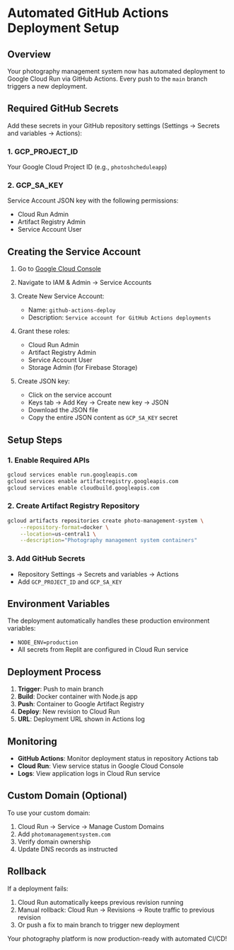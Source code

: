# Automated GitHub Actions Deployment Setup

## Overview
Your photography management system now has automated deployment to Google Cloud Run via GitHub Actions. Every push to the `main` branch triggers a new deployment.

## Required GitHub Secrets

Add these secrets in your GitHub repository settings (Settings → Secrets and variables → Actions):

### 1. GCP_PROJECT_ID
Your Google Cloud Project ID (e.g., `photoshcheduleapp`)

### 2. GCP_SA_KEY
Service Account JSON key with the following permissions:
- Cloud Run Admin
- Artifact Registry Admin
- Service Account User

## Creating the Service Account

1. Go to [Google Cloud Console](https://console.cloud.google.com/)
2. Navigate to IAM & Admin → Service Accounts
3. Create New Service Account:
   - Name: `github-actions-deploy`
   - Description: `Service account for GitHub Actions deployments`

4. Grant these roles:
   - Cloud Run Admin
   - Artifact Registry Admin
   - Service Account User
   - Storage Admin (for Firebase Storage)

5. Create JSON key:
   - Click on the service account
   - Keys tab → Add Key → Create new key → JSON
   - Download the JSON file
   - Copy the entire JSON content as `GCP_SA_KEY` secret

## Setup Steps

### 1. Enable Required APIs
```bash
gcloud services enable run.googleapis.com
gcloud services enable artifactregistry.googleapis.com
gcloud services enable cloudbuild.googleapis.com
```

### 2. Create Artifact Registry Repository
```bash
gcloud artifacts repositories create photo-management-system \
    --repository-format=docker \
    --location=us-central1 \
    --description="Photography management system containers"
```

### 3. Add GitHub Secrets
- Repository Settings → Secrets and variables → Actions
- Add `GCP_PROJECT_ID` and `GCP_SA_KEY`

## Environment Variables

The deployment automatically handles these production environment variables:
- `NODE_ENV=production`
- All secrets from Replit are configured in Cloud Run service

## Deployment Process

1. **Trigger**: Push to main branch
2. **Build**: Docker container with Node.js app
3. **Push**: Container to Google Artifact Registry
4. **Deploy**: New revision to Cloud Run
5. **URL**: Deployment URL shown in Actions log

## Monitoring

- **GitHub Actions**: Monitor deployment status in repository Actions tab
- **Cloud Run**: View service status in Google Cloud Console
- **Logs**: View application logs in Cloud Run service

## Custom Domain (Optional)

To use your custom domain:
1. Cloud Run → Service → Manage Custom Domains
2. Add `photomanagementsystem.com`
3. Verify domain ownership
4. Update DNS records as instructed

## Rollback

If a deployment fails:
1. Cloud Run automatically keeps previous revision running
2. Manual rollback: Cloud Run → Revisions → Route traffic to previous revision
3. Or push a fix to main branch to trigger new deployment

Your photography platform is now production-ready with automated CI/CD!